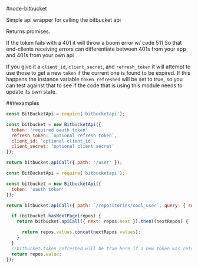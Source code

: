 #node-bitbucket

Simple api wrapper for calling the bitbucket api

Returns promises.

If the token fails with a 401 it will throw a boom error w/ code 511
So that end-clients receiving errors can differentiate between 401s from
your app and 401s from your own api

If you give it a `client_id`, `client_secret`, and `refresh_token` it will
attempt to use those to get a new `token` if the current one is found to
be expired.  If this happens the instance variable `token_refreshed`
will be set to true, so you can test against that to see if the code
that is using this module needs to update its own state.

###examples

```javascript
const BitBucketApi = require('bitbucketapi');

const bitbucket = new BitbucketApi({
  token: 'required oauth token'
  refresh_token: `optional refresh token`,
  client_id: 'optional client_id',
  client_secret: 'optional client secret'
});

return bitbucket.apiCall({ path: '/user' });
```

```javascript
const BitBucketApi = require('bitbucketapi');

const bitbucket = new BitbucketApi({
  token: 'oauth token'
});

return bitbucket.apiCall({ path: `/repositories/cool_user`, query: { role: 'member' } }).then((repos) => {

  if (bitbucket.hasNextPage(repos) {
    return bitbucket.apiCall({ next: repos.next }).then((nextRepos) {

      return repos.values.concat(nextRepos.values);
    }
  }
  //bitbucket.token_refreshed will be true here if a new token was retrieved
  return repos.value;
});
```
